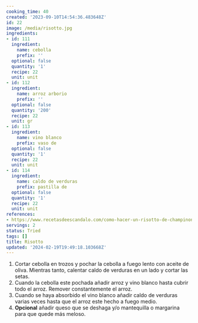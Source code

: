 ```yaml
---
cooking_time: 40
created: '2023-09-10T14:54:36.483648Z'
id: 22
image: /media/risotto.jpg
ingredients:
- id: 111
  ingredient:
    name: cebolla
    prefix: ''
  optional: false
  quantity: '1'
  recipe: 22
  unit: unit
- id: 112
  ingredient:
    name: arroz arborio
    prefix: ''
  optional: false
  quantity: '200'
  recipe: 22
  unit: gr
- id: 113
  ingredient:
    name: vino blanco
    prefix: vaso de
  optional: false
  quantity: '1'
  recipe: 22
  unit: unit
- id: 114
  ingredient:
    name: caldo de verduras
    prefix: pastilla de
  optional: false
  quantity: '1'
  recipe: 22
  unit: unit
references:
- https://www.recetasdeescandalo.com/como-hacer-un-risotto-de-champinones-receta-deliciosa-y-sencilla/
servings: 2
status: Tried
tags: []
title: Risotto
updated: '2024-02-19T19:49:18.103668Z'
---
```

1. Cortar cebolla en trozos y pochar la cebolla a fuego lento con aceite de oliva. Mientras tanto, calentar caldo de verduras en un lado y cortar las setas.
2. Cuando la cebolla este pochada añadir arroz y vino blanco hasta cubrir todo el arroz. Remover constantemente el arroz. 
3. Cuando se haya absorbido el vino blanco añadir caldo de verduras varias veces hasta que el arroz este hecho a fuego medio.
4. **Opcional** añadir queso que se deshaga y/o mantequilla o margarina para que quede más meloso.
